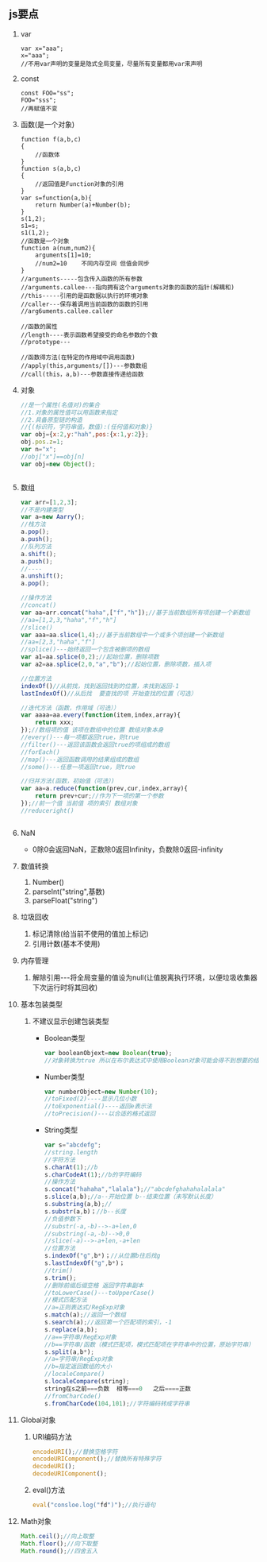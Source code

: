 ## js要点

1. var

   ```JS
   var x="aaa";
   x="aaa";
   //不用var声明的变量是隐式全局变量，尽量所有变量都用var来声明
   ```

2. const

   ```JS
   const FOO="ss";
   FOO="sss";
   //再赋值不变
   ```

3. 函数(是一个对象)

   ```JS
   function f(a,b,c)
   {
       //函数体
   }
   function s(a,b,c)
   {
       //返回值是Function对象的引用
   }
   var s=function(a,b){
       return Number(a)+Number(b);
   }
   s(1,2);
   s1=s;
   s1(1,2);
   //函数是一个对象
   function a(num,num2){
       arguments[1]=10;
       //num2=10    不同内存空间 但值会同步
   }
   //arguments-----包含传入函数的所有参数
   //arguments.callee---指向拥有这个arguments对象的函数的指针(解耦和)
   //this-----引用的是函数据以执行的环境对象
   //caller---保存着调用当前函数的函数的引用
   //arg6uments.callee.caller
   
   //函数的属性
   //length----表示函数希望接受的命名参数的个数
   //prototype---
   
   //函数得方法(在特定的作用域中调用函数)
   //apply(this,arguments/[])---参数数组
   //call(this，a,b)---参数直接传递给函数
   
   ```

4. 对象

   ```js
   //是一个属性(名值对)的集合
   //1.对象的属性值可以用函数来指定
   //2.具备原型链的构造
   //{(标识符，字符串值，数值):(任何值和对象)}
   var obj={x:2,y:"hah",pos:{x:1,y:2}};
   obj.pos.z=1;
   var n="x";
   //obj["x"]==obj[n]
   var obj=new Object();
   
   
   
   ```

5. 数组

   ```js
   var arr=[1,2,3];
   //不是内建类型
   var a=new Aarry();
   //栈方法
   a.pop();
   a.push();
   //队列方法
   a.shift();
   a.push();
   //----
   a.unshift();
   a.pop();
   
   //操作方法
   //concat()
   var aa=arr.concat("haha",["f","h"]);//基于当前数组所有项创建一个新数组
   //aa=[1,2,3,"haha","f","h"]
   //slice()
   var aaa=aa.slice(1,4);//基于当前数组中一个或多个项创建一个新数组
   //aa=[2,3,"haha","f"]
   //splice()---始终返回一个包含被删项的数组
   var a1=aa.splice(0,2);//起始位置，删除项数
   var a2=aa.splice(2,0,"a","b");//起始位置，删除项数，插入项
   
   //位置方法
   indexOf()//从前找，找到返回找到的位置，未找到返回-1
   lastIndexOf()//从后找  要查找的项 开始查找的位置（可选）
   
   //迭代方法（函数，作用域（可选））
   var aaaa=aa.every(function(item,index,array){
       return xxx;
   });//数组项的值 该项在数组中的位置 数组对象本身
   //every()---每一项都返回true，则true
   //filter()---返回该函数会返回true的项组成的数组
   //forEach()
   //map()---返回函数调用的结果组成的数组
   //some()---任意一项返回true，则true
   
   //归并方法(函数，初始值（可选）)
   var aa=a.reduce(function(prev,cur,index,array){
       return prev+cur;//作为下一项的第一个参数
   });//前一个值 当前值 项的索引 数组对象
   //reduceright()
   
   
   
   ```

6. NaN

   - 0除0会返回NaN，正数除0返回Infinity，负数除0返回-infinity

7. 数值转换

   1. Number()
   2. parseInt("string",基数)
   3. parseFloat("string")

8. 垃圾回收

   1. 标记清除(给当前不使用的值加上标记)
   2. 引用计数(基本不使用)

9. 内存管理

   1. 解除引用---将全局变量的值设为null(让值脱离执行环境，以便垃圾收集器下次运行时将其回收)

10. 基本包装类型

    1. 不建议显示创建包装类型

       * Boolean类型

         ```js
         var booleanObjext=new Boolean(true);
         //对象转换为true 所以在布尔表达式中使用Boolean对象可能会得不到想要的结果
         ```

       * Number类型

         ```js
         var numberObject=new Number(10);
         //toFixed(2)----显示几位小数
         //toExponential()----返回e表示法
         //toPrecision()---以合适的格式返回
         ```

       * String类型

         ```js
         var s="abcdefg";
         //string.length
         //字符方法
         s.charAt(1);//b
         s.charCodeAt(1);//b的字符编码
         //操作方法
         s.concat("hahaha","lalala");//"abcdefghahahalalala"
         s.slice(a,b);//a--开始位置 b--结束位置（未写默认长度）
         s.substring(a,b);//
         s.substr(a,b)；//b--长度
         //负值参数下
         //substr(-a,-b)-->-a+len,0
         //substring(-a,-b)-->0,0
         //slice(-a)-->-a+len,-a+len
         //位置方法
         s.indexOf("g",b*)；//从位置b往后找g
         s.lastIndexOf("g",b*)；
         //trim()
         s.trim();
         //删除前缀后缀空格 返回字符串副本
         //toLowerCase()---toUpperCase()
         //模式匹配方法
         //a=正则表达式/RegExp对象
         s.match(a);//返回一个数组
         s.search(a);//返回第一个匹配项的索引，-1
         s.replace(a,b);
         //a==字符串/RegExp对象
         //b==字符串/函数（模式匹配项，模式匹配项在字符串中的位置，原始字符串）
         s.split(a,b*);
         //a=字符串/RegExp对象
         //b=指定返回数组的大小
         //localeCompare()
         s.localeCompare(string);
         string在s之前===负数  相等===0   之后====正数
         //fromCharCode()
         s.fromCharCode(104,101);//字符编码转成字符串
         ```

11. Global对象

    1. URI编码方法

       ```js
       encodeURI();//替换空格字符
       encodeURIComponent();//替换所有特殊字符
       decodeURI();
       decodeURIComponent();
       ```

    2. eval()方法

       ```js
       eval("consloe.log("fd")");//执行语句
       ```

12. Math对象

    ```js
    Math.ceil();//向上取整
    Math.floor();//向下取整
    Math.round();//四舍五入
    ```
